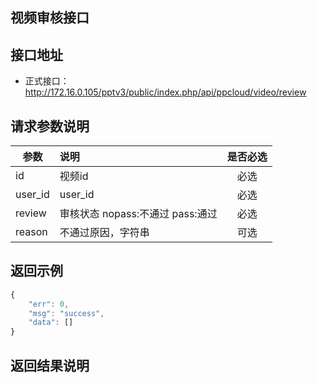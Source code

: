 视频审核接口
----------

接口地址
----------
  * 正式接口：http://172.16.0.105/pptv3/public/index.php/api/ppcloud/video/review

请求参数说明
----------
|  参数         |说明          |是否必选|
| ------------- |:-------------|:-----:|
| id      | 视频id |必选    |
| user_id      | user_id |必选    |
| review      | 审核状态 nopass:不通过  pass:通过 |必选    |
| reason      | 不通过原因，字符串 |可选    |
返回示例
----------
```javascript
{
    "err": 0,
    "msg": "success",
    "data": []
}
```

返回结果说明
----------
```javascript

```